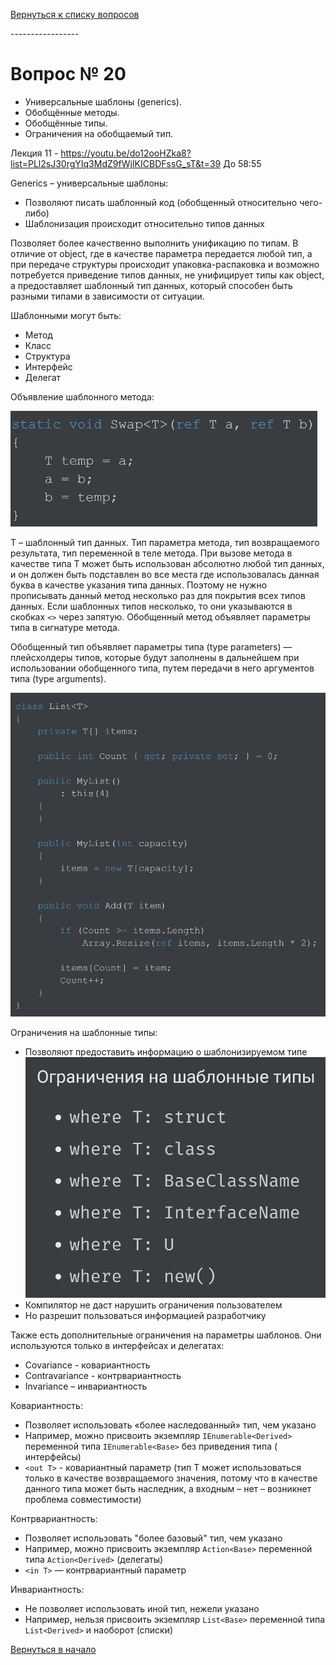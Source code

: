 [Вернуться к списку вопросов](../questions.md)

<div id="begin"></div>
-----------------

# Вопрос № 20

* Универсальные шаблоны (generics).
* Обобщённые методы.
* Обобщённые типы.
* Ограничения на обобщаемый тип.

Лекция 11 - https://youtu.be/do12ooHZka8?list=PLl2sJ30rgYIq3MdZ9fWjIKICBDFssG_sT&t=39
До 58:55

Generics – универсальные шаблоны:

* Позволяют писать шаблонный код (обобщенный относительно чего-либо)
* Шаблонизация происходит относительно типов данных

Позволяет более качественно выполнить унификацию по типам. В отличие от object, где в качестве параметра передается
любой тип, а при передаче структуры происходит упаковка-распаковка и возможно потребуется приведение типов данных, не
унифицирует типы как object, а предоставляет шаблонный тип данных, который способен быть разными типами в зависимости от
ситуации.

Шаблонными могут быть:

* Метод
* Класс
* Структура
* Интерфейс
* Делегат

Объявление шаблонного метода:

![img.png](020-01.png)

Т – шаблонный тип данных. Тип параметра метода, тип возвращаемого результата, тип переменной в теле метода. При вызове
метода в качестве типа Т может быть использован абсолютно любой тип данных, и он должен быть подставлен во все места где
использовалась данная буква в качестве указания типа данных. Поэтому не нужно прописывать данный метод несколько раз для
покрытия всех типов данных. Если шаблонных типов несколько, то они указываются в скобках `<>` через запятую. Обобщенный
метод объявляет параметры типа в сигнатуре метода.

Обобщенный тип объявляет параметры типа (type parameters) — плейсхолдеры типов, которые будут заполнены в дальнейшем при
использовании обобщенного типа, путем передачи в него аргументов типа (type arguments).

![img.png](020-02.png)

Ограничения на шаблонные типы:

* Позволяют предоставить информацию о шаблонизируемом типе
  ![img.png](020-03.png)
* Компилятор не даст нарушить ограничения пользователем
* Но разрешит пользоваться информацией разработчику

Также есть дополнительные ограничения на параметры шаблонов. Они используются только в интерфейсах и делегатах:

* Covariance - ковариантность
* Contravariance - контрвариантность
* Invariance – инвариантность

Ковариантность:

* Позволяет использовать «более наследованный» тип, чем указано
* Например, можно присвоить экземпляр `IEnumerable<Derived>` переменной типа `IEnumerable<Base>` без приведения типа (
  интерфейсы)
* `<out T>` - ковариантный параметр (тип Т может использоваться только в качестве возвращаемого значения, потому что в качестве данного типа может быть наследник, а входным – нет – возникнет проблема совместимости)

Контрвариантность:

* Позволяет использовать "более базовый" тип, чем указано
* Например, можно присвоить экземпляр `Action<Base>` переменной типа `Action<Derived>` (делегаты)
* `<in T>` — контрвариантный параметр

Инвариантность:

* Не позволяет использовать иной тип, нежели указано
* Например, нельзя присвоить экземпляр `List<Base>` переменной типа `List<Derived>` и наоборот (списки)

[Вернуться в начало](#begin)